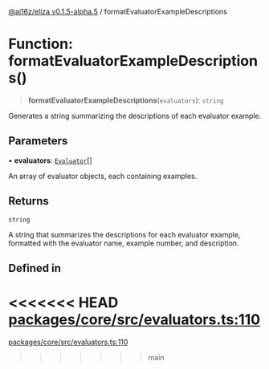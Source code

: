 [@ai16z/eliza v0.1.5-alpha.5](../index.md) / formatEvaluatorExampleDescriptions

# Function: formatEvaluatorExampleDescriptions()

> **formatEvaluatorExampleDescriptions**(`evaluators`): `string`

Generates a string summarizing the descriptions of each evaluator example.

## Parameters

• **evaluators**: [`Evaluator`](../interfaces/Evaluator.md)[]

An array of evaluator objects, each containing examples.

## Returns

`string`

A string that summarizes the descriptions for each evaluator example, formatted with the evaluator name, example number, and description.

## Defined in

<<<<<<< HEAD
[packages/core/src/evaluators.ts:110](https://github.com/konstantine25b/eliza/blob/main/packages/core/src/evaluators.ts#L110)
=======
[packages/core/src/evaluators.ts:110](https://github.com/ai16z/eliza/blob/main/packages/core/src/evaluators.ts#L110)
>>>>>>> main
